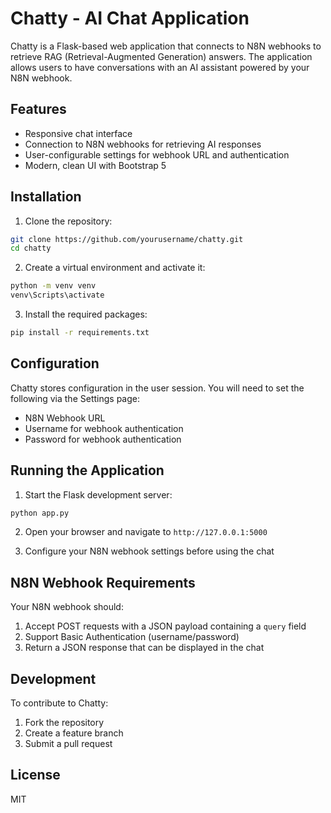 # Chatty - AI Chat Application

Chatty is a Flask-based web application that connects to N8N webhooks to retrieve RAG (Retrieval-Augmented Generation) answers. The application allows users to have conversations with an AI assistant powered by your N8N webhook.

## Features

- Responsive chat interface
- Connection to N8N webhooks for retrieving AI responses
- User-configurable settings for webhook URL and authentication
- Modern, clean UI with Bootstrap 5

## Installation

1. Clone the repository:

```bash
git clone https://github.com/yourusername/chatty.git
cd chatty
```

2. Create a virtual environment and activate it:

```bash
python -m venv venv
venv\Scripts\activate
```

3. Install the required packages:

```bash
pip install -r requirements.txt
```

## Configuration

Chatty stores configuration in the user session. You will need to set the following via the Settings page:

- N8N Webhook URL
- Username for webhook authentication
- Password for webhook authentication

## Running the Application

1. Start the Flask development server:

```bash
python app.py
```

2. Open your browser and navigate to `http://127.0.0.1:5000`

3. Configure your N8N webhook settings before using the chat

## N8N Webhook Requirements

Your N8N webhook should:

1. Accept POST requests with a JSON payload containing a `query` field
2. Support Basic Authentication (username/password)
3. Return a JSON response that can be displayed in the chat

## Development

To contribute to Chatty:

1. Fork the repository
2. Create a feature branch
3. Submit a pull request

## License

MIT

